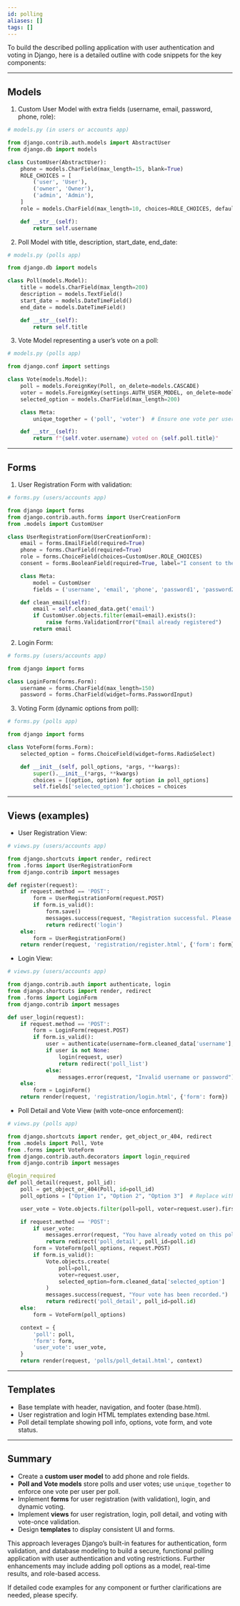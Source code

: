 ```yaml
---
id: polling
aliases: []
tags: []
---
```


To build the described polling application with user authentication and voting in Django, here is a detailed outline with code snippets for the key components:

---

## Models

1. Custom User Model with extra fields (username, email, password, phone, role):

```python
# models.py (in users or accounts app)

from django.contrib.auth.models import AbstractUser
from django.db import models

class CustomUser(AbstractUser):
    phone = models.CharField(max_length=15, blank=True)
    ROLE_CHOICES = [
        ('user', 'User'),
        ('owner', 'Owner'),
        ('admin', 'Admin'),
    ]
    role = models.CharField(max_length=10, choices=ROLE_CHOICES, default='user')

    def __str__(self):
        return self.username
```

2. Poll Model with title, description, start_date, end_date:

```python
# models.py (polls app)

from django.db import models

class Poll(models.Model):
    title = models.CharField(max_length=200)
    description = models.TextField()
    start_date = models.DateTimeField()
    end_date = models.DateTimeField()

    def __str__(self):
        return self.title
```

3. Vote Model representing a user’s vote on a poll:

```python
# models.py (polls app)

from django.conf import settings

class Vote(models.Model):
    poll = models.ForeignKey(Poll, on_delete=models.CASCADE)
    voter = models.ForeignKey(settings.AUTH_USER_MODEL, on_delete=models.CASCADE)
    selected_option = models.CharField(max_length=200)

    class Meta:
        unique_together = ('poll', 'voter')  # Ensure one vote per user per poll

    def __str__(self):
        return f"{self.voter.username} voted on {self.poll.title}"
```

---

## Forms

1. User Registration Form with validation:

```python
# forms.py (users/accounts app)

from django import forms
from django.contrib.auth.forms import UserCreationForm
from .models import CustomUser

class UserRegistrationForm(UserCreationForm):
    email = forms.EmailField(required=True)
    phone = forms.CharField(required=True)
    role = forms.ChoiceField(choices=CustomUser.ROLE_CHOICES)
    consent = forms.BooleanField(required=True, label="I consent to the terms and conditions")

    class Meta:
        model = CustomUser
        fields = ('username', 'email', 'phone', 'password1', 'password2', 'role')

    def clean_email(self):
        email = self.cleaned_data.get('email')
        if CustomUser.objects.filter(email=email).exists():
            raise forms.ValidationError("Email already registered")
        return email
```

2. Login Form:

```python
# forms.py (users/accounts app)

from django import forms

class LoginForm(forms.Form):
    username = forms.CharField(max_length=150)
    password = forms.CharField(widget=forms.PasswordInput)
```

3. Voting Form (dynamic options from poll):

```python
# forms.py (polls app)

from django import forms

class VoteForm(forms.Form):
    selected_option = forms.ChoiceField(widget=forms.RadioSelect)

    def __init__(self, poll_options, *args, **kwargs):
        super().__init__(*args, **kwargs)
        choices = [(option, option) for option in poll_options]
        self.fields['selected_option'].choices = choices
```

---

## Views (examples)

- User Registration View:

```python
# views.py (users/accounts app)

from django.shortcuts import render, redirect
from .forms import UserRegistrationForm
from django.contrib import messages

def register(request):
    if request.method == 'POST':
        form = UserRegistrationForm(request.POST)
        if form.is_valid():
            form.save()
            messages.success(request, "Registration successful. Please log in.")
            return redirect('login')
    else:
        form = UserRegistrationForm()
    return render(request, 'registration/register.html', {'form': form})
```

- Login View:

```python
# views.py (users/accounts app)

from django.contrib.auth import authenticate, login
from django.shortcuts import render, redirect
from .forms import LoginForm
from django.contrib import messages

def user_login(request):
    if request.method == 'POST':
        form = LoginForm(request.POST)
        if form.is_valid():
            user = authenticate(username=form.cleaned_data['username'], password=form.cleaned_data['password'])
            if user is not None:
                login(request, user)
                return redirect('poll_list')
            else:
                messages.error(request, "Invalid username or password")
    else:
        form = LoginForm()
    return render(request, 'registration/login.html', {'form': form})
```

- Poll Detail and Vote View (with vote-once enforcement):

```python
# views.py (polls app)

from django.shortcuts import render, get_object_or_404, redirect
from .models import Poll, Vote
from .forms import VoteForm
from django.contrib.auth.decorators import login_required
from django.contrib import messages

@login_required
def poll_detail(request, poll_id):
    poll = get_object_or_404(Poll, id=poll_id)
    poll_options = ["Option 1", "Option 2", "Option 3"]  # Replace with real poll options

    user_vote = Vote.objects.filter(poll=poll, voter=request.user).first()

    if request.method == 'POST':
        if user_vote:
            messages.error(request, "You have already voted on this poll.")
            return redirect('poll_detail', poll_id=poll.id)
        form = VoteForm(poll_options, request.POST)
        if form.is_valid():
            Vote.objects.create(
                poll=poll,
                voter=request.user,
                selected_option=form.cleaned_data['selected_option']
            )
            messages.success(request, "Your vote has been recorded.")
            return redirect('poll_detail', poll_id=poll.id)
    else:
        form = VoteForm(poll_options)

    context = {
        'poll': poll,
        'form': form,
        'user_vote': user_vote,
    }
    return render(request, 'polls/poll_detail.html', context)
```

---

## Templates

- Base template with header, navigation, and footer (base.html).
- User registration and login HTML templates extending base.html.
- Poll detail template showing poll info, options, vote form, and vote status.

---

## Summary

- Create a **custom user model** to add phone and role fields.
- **Poll and Vote models** store polls and user votes; use `unique_together` to enforce one vote per user per poll.
- Implement **forms** for user registration (with validation), login, and dynamic voting.
- Implement **views** for user registration, login, poll detail, and voting with vote-once validation.
- Design **templates** to display consistent UI and forms.

This approach leverages Django’s built-in features for authentication, form validation, and database modeling to build a secure, functional polling application with user authentication and voting restrictions. Further enhancements may include adding poll options as a model, real-time results, and role-based access.

If detailed code examples for any component or further clarifications are needed, please specify.
